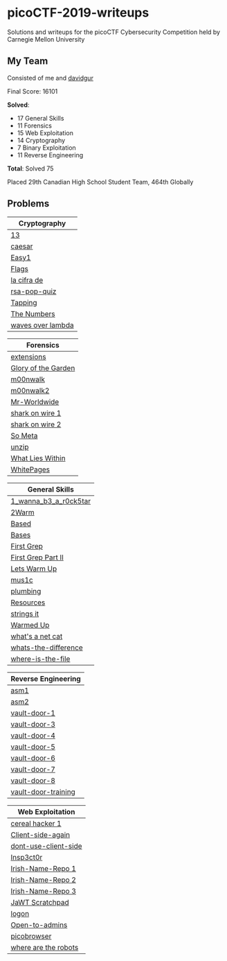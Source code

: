 # picoCTF-2019-writeups
Solutions and writeups for the picoCTF Cybersecurity Competition held by Carnegie Mellon University

## My Team
Consisted of me and [davidgur](https://github.com/davidgur)

Final Score: 16101

**Solved**:
* 17 General Skills
* 11 Forensics
* 15 Web Exploitation
* 14 Cryptography
* 7 Binary Exploitation
* 11 Reverse Engineering

**Total**: Solved 75

Placed 29th Canadian High School Student Team, 464th Globally

## Problems
| Cryptography  |
| ------------- |
| [13](/Cryptography/13/README.md)|
| [caesar](/Cryptography/caesar/README.md)|
| [Easy1](/Cryptography/Easy1/README.md)|
| [Flags](/Cryptography/Flags/README.md)|
| [la cifra de](/Cryptography/la%20cifra%20de/README.md)|
| [rsa-pop-quiz](/Cryptography/rsa-pop-quiz/README.md)|
| [Tapping](/Cryptography/Tapping/README.md)|
| [The Numbers](/Cryptography/The%20Numbers/README.md)|
| [waves over lambda](/Cryptography/waves%20over%20lambda/README.md)|

| Forensics  |
| ------------- |
| [extensions](/Forensics/extensions/README.md)|
| [Glory of the Garden](/Forensics/Glory%20of%20the%20Garden/README.md)|
| [m00nwalk](/Forensics/m00nwalk/README.md)|
| [m00nwalk2](/Forensics/m00nwalk2/README.md)|
| [Mr-Worldwide](/Forensics/Mr-Worldwide/README.md)|
| [shark on wire 1](/Forensics/shark%20on%20wire%201/README.md)|
| [shark on wire 2](/Forensics/shark%20on%20wire%202/README.md)|
| [So Meta](/Forensics/So%20Meta/README.md)|
| [unzip](/Forensics/unzip/README.md)|
| [What Lies Within](/Forensics/What%20Lies%20Within/README.md)|
| [WhitePages](/Forensics/WhitePages/README.md)|

| General Skills  |
| ------------- |
| [1_wanna_b3_a_r0ck5tar](/General%20Skills/1_wanna_b3_a_r0ck5tar/README.md)|
| [2Warm](/General%20Skills/2Warm/README.md)|
| [Based](/General%20Skills/Based/README.md)|
| [Bases](/General%20Skills/Bases/README.md)|
| [First Grep](/General%20Skills/First%20Grep/README.md)|
| [First Grep Part II](/General%20Skills/First%20Grep%20Part%20II/README.md)|
| [Lets Warm Up](/General%20Skills/Lets%20Warm%20Up/README.md)|
| [mus1c](/General%20Skills/mus1c/README.md)|
| [plumbing](/General%20Skills/plumbing/README.md)|
| [Resources](/General%20Skills/Resources/README.md)|
| [strings it](/General%20Skills/strings%20it/README.md)|
| [Warmed Up](/General%20Skills/Warmed%20Up/README.md)|
| [what's a net cat](/General%20Skills/what's%20a%20net%20cat/README.md)|
| [whats-the-difference](/General%20Skills/whats-the-difference/README.md)|
| [where-is-the-file](/General%20Skills/where-is-the-file/README.md)|

| Reverse Engineering  |
| ------------- |
| [asm1](/Reverse%20Engineering/asm1/README.md)|
| [asm2](/Reverse%20Engineering/asm2/README.md)|
| [vault-door-1](/Reverse%20Engineering/vault-door-1/README.md)|
| [vault-door-3](/Reverse%20Engineering/vault-door-3/README.md)|
| [vault-door-4](/Reverse%20Engineering/vault-door-4/README.md)|
| [vault-door-5](/Reverse%20Engineering/vault-door-5/README.md)|
| [vault-door-6](/Reverse%20Engineering/vault-door-6/README.md)|
| [vault-door-7](/Reverse%20Engineering/vault-door-7/README.md)|
| [vault-door-8](/Reverse%20Engineering/vault-door-8/README.md)|
| [vault-door-training](/Reverse%20Engineering/vault-door-4/README.md)|

| Web Exploitation  |
| ------------- |
| [cereal hacker 1](/Web%20Exploitation/cereal%20hacker%201/README.md)|
| [Client-side-again](/Web%20Exploitation/[Client-side-again/README.md)|
| [dont-use-client-side](/Web%20Exploitation/dont-use-client-side/README.md)|
| [Insp3ct0r](/Web%20Exploitation/Insp3ct0r/README.md)|
| [Irish-Name-Repo 1](/Web%20Exploitation/Irish-Name-Repo%201/README.md)|
| [Irish-Name-Repo 2](/Web%20Exploitation/Irish-Name-Repo%202/README.md)|
| [Irish-Name-Repo 3](/Web%20Exploitation/Irish-Name-Repo%203/README.md)|
| [JaWT Scratchpad](/Web%20Exploitation/JaWT%20Scratchpad/README.md)|
| [logon](/Web%20Exploitation/logon/README.md)|
| [Open-to-admins](/Web%20Exploitation/Open-to-admins/README.md)|
| [picobrowser](/Web%20Exploitation/picobrowser/README.md)|
| [where are the robots](/Web%20Exploitation/where%20are%20the%20robots/README.md)|
